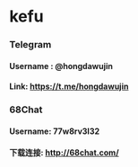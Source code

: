 # kefu

### Telegram

#### Username : @hongdawujin  
#### Link: https://t.me/hongdawujin

### 68Chat

#### Username: 77w8rv3l32
#### 下载连接:  http://68chat.com/

